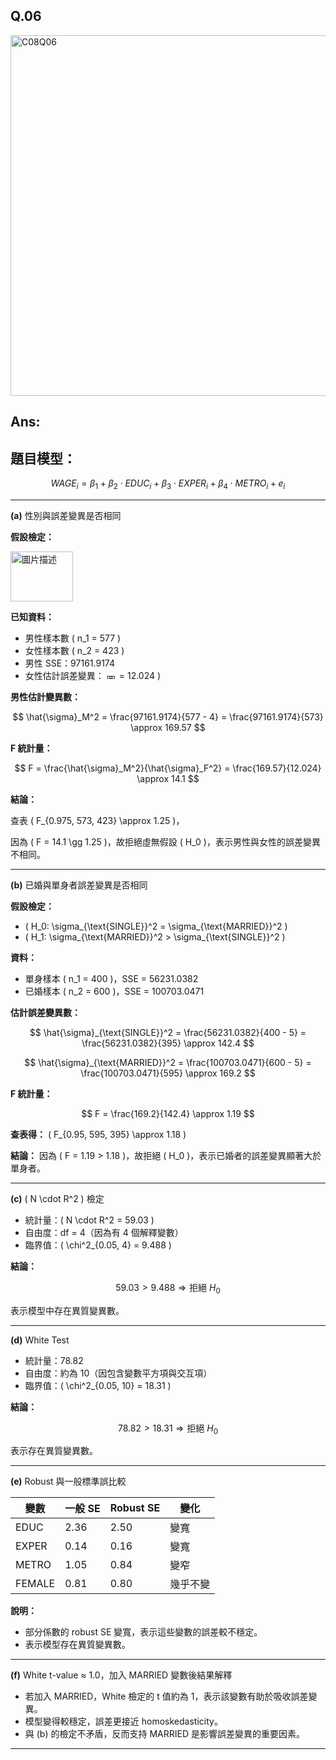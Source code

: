 ## Q.06

<img width="577" alt="C08Q06" src="https://github.com/user-attachments/assets/7485f4a2-a866-415a-8cb8-f25567a9586a" />


## Ans:

## 題目模型：

$$
WAGE_i = \beta_1 + \beta_2 \cdot EDUC_i + \beta_3 \cdot EXPER_i + \beta_4 \cdot METRO_i + e_i
$$

---

**(a)** 性別與誤差變異是否相同

**假設檢定：**

<img src="https://github.com/user-attachments/assets/5147822f-cb8c-4b52-9919-045a67897b08" alt="圖片描述" width="100" height="80" />


**已知資料：**

- 男性樣本數 \( n_1 = 577 \)
- 女性樣本數 \( n_2 = 423 \)
- 男性 SSE：97161.9174
- 女性估計誤差變異：
  <img src="https://github.com/user-attachments/assets/36452df5-9e2f-41d4-b8fb-a2ea77f72998" alt="圖片描述" width="20" height="10" />= 12.024 \)

**男性估計變異數：**

$$
\hat{\sigma}_M^2 = \frac{97161.9174}{577 - 4} = \frac{97161.9174}{573} \approx 169.57
$$

**F 統計量：**

$$
F = \frac{\hat{\sigma}_M^2}{\hat{\sigma}_F^2} = \frac{169.57}{12.024} \approx 14.1
$$

**結論：**

查表 \( F_{0.975, 573, 423} \approx 1.25 \)，

因為 \( F = 14.1 \gg 1.25 \)，故拒絕虛無假設 \( H_0 \)，表示男性與女性的誤差變異不相同。

---

**(b)** 已婚與單身者誤差變異是否相同

**假設檢定：**

- \( H_0: \sigma_{\text{SINGLE}}^2 = \sigma_{\text{MARRIED}}^2 \)
- \( H_1: \sigma_{\text{MARRIED}}^2 > \sigma_{\text{SINGLE}}^2 \)

**資料：**

- 單身樣本 \( n_1 = 400 \)，SSE = 56231.0382
- 已婚樣本 \( n_2 = 600 \)，SSE = 100703.0471

**估計誤差變異數：**

$$
\hat{\sigma}_{\text{SINGLE}}^2 = \frac{56231.0382}{400 - 5} = \frac{56231.0382}{395} \approx 142.4
$$

$$
\hat{\sigma}_{\text{MARRIED}}^2 = \frac{100703.0471}{600 - 5} = \frac{100703.0471}{595} \approx 169.2
$$

**F 統計量：**

$$
F = \frac{169.2}{142.4} \approx 1.19
$$

**查表得：** \( F_{0.95, 595, 395} \approx 1.18 \)

**結論：** 因為 \( F = 1.19 > 1.18 \)，故拒絕 \( H_0 \)，表示已婚者的誤差變異顯著大於單身者。

---

**(c)** \( N \cdot R^2 \) 檢定

- 統計量：\( N \cdot R^2 = 59.03 \)
- 自由度：df = 4（因為有 4 個解釋變數）
- 臨界值：\( \chi^2_{0.05, 4} = 9.488 \)

**結論：**

$$
59.03 > 9.488 \Rightarrow \text{拒絕 } H_0
$$

表示模型中存在異質變異數。

---

**(d)** White Test

- 統計量：78.82
- 自由度：約為 10（因包含變數平方項與交互項）
- 臨界值：\( \chi^2_{0.05, 10} = 18.31 \)

**結論：**

$$
78.82 > 18.31 \Rightarrow \text{拒絕 } H_0
$$

表示存在異質變異數。

---

**(e)** Robust 與一般標準誤比較

| 變數   | 一般 SE | Robust SE | 變化     |
|--------|---------|-----------|----------|
| EDUC   | 2.36    | 2.50      | 變寬     |
| EXPER  | 0.14    | 0.16      | 變寬     |
| METRO  | 1.05    | 0.84      | 變窄     |
| FEMALE | 0.81    | 0.80      | 幾乎不變 |

**說明：**

- 部分係數的 robust SE 變寬，表示這些變數的誤差較不穩定。
- 表示模型存在異質變異數。

---

**(f)** White t-value ≈ 1.0，加入 MARRIED 變數後結果解釋

- 若加入 MARRIED，White 檢定的 t 值約為 1，表示該變數有助於吸收誤差變異。
- 模型變得較穩定，誤差更接近 homoskedasticity。
- 與 (b) 的檢定不矛盾，反而支持 MARRIED 是影響誤差變異的重要因素。



---





